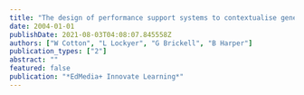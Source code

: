 ```yaml
---
title: "The design of performance support systems to contextualise generic learning designs"
date: 2004-01-01
publishDate: 2021-08-03T04:08:07.845558Z
authors: ["W Cotton", "L Lockyer", "G Brickell", "B Harper"]
publication_types: ["2"]
abstract: ""
featured: false
publication: "*EdMedia+ Innovate Learning*"
---
```


